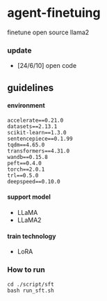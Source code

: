 
# agent-finetuing
finetune open source llama2






### update
- [24/6/10] open code







## guidelines

#### environment
```
accelerate==0.21.0
datasets==2.13.1
scikit-learn==1.3.0
sentencepiece==0.1.99
tqdm==4.65.0
transformers==4.31.0
wandb==0.15.8
peft==0.4.0
torch==2.0.1
trl==0.5.0
deepspeed==0.10.0
```

#### support model
- LLaMA
- LLaMA2

#### train technology
- LoRA


### How to run
```
cd ./script/sft
bash run_sft.sh
```
